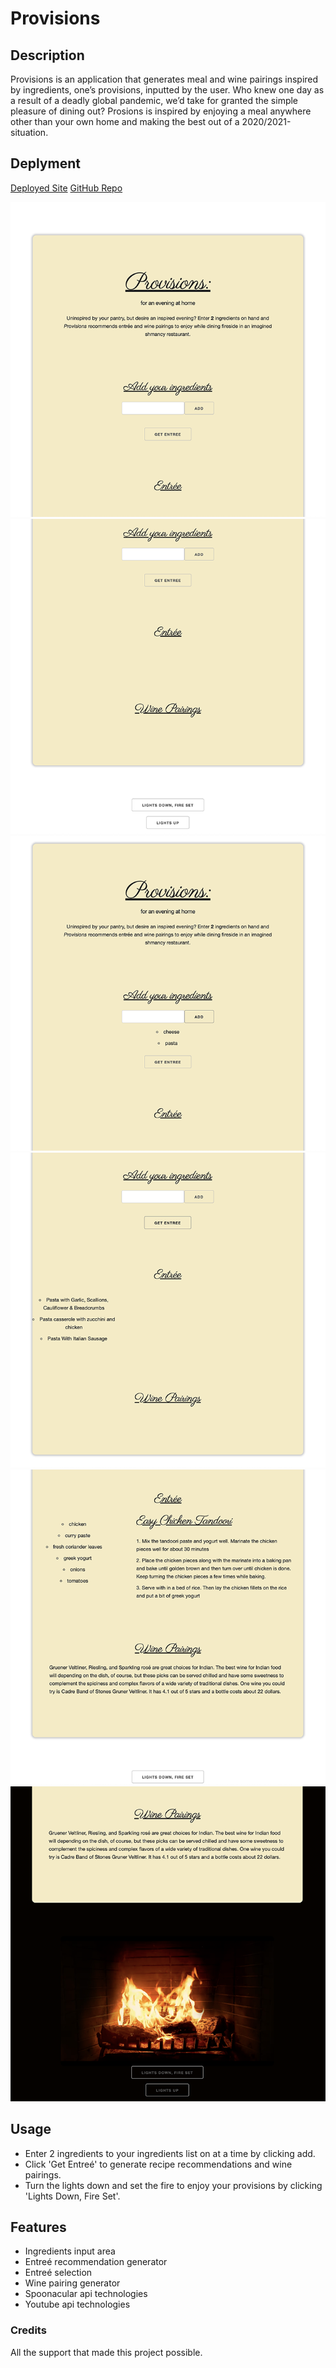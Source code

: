 # Provisions

## Description

Provisions is an application that generates meal and wine pairings inspired by ingredients, one’s provisions, inputted by the user. Who knew one day as a result of a deadly global pandemic, we’d take for granted the simple pleasure of dining out? Prosions is inspired by enjoying a meal anywhere other than your own home and making the best out of a 2020/2021-situation.

## Deplyment
[Deployed Site](https://petermodavis.github.io/provisions/)
[GitHub Repo](https://github.com/PeterMoDavis/provisions)


![Landing page.](assets/images/screenshot1.png)
![Landing page.](assets/images/screenshot2.png)
![Two ingredients added.](assets/images/screenshot3.png)
![Entreé recommendations.](assets/images/screenshot4.png)
![Entreé selected and wine pairing generated.](assets/images/screenshot5.png)
![Lights down and fire set.](assets/images/screenshot6.png)


## Usage
- Enter 2 ingredients to your ingredients list on at a time by clicking add. 
- Click 'Get Entreé' to generate recipe recommendations and wine pairings.
- Turn the lights down and set the fire to enjoy your provisions by clicking 'Lights Down, Fire Set'.

## Features
- Ingredients input area
- Entreé recommendation generator
- Entreé selection
- Wine pairing generator
- Spoonacular api technologies
- Youtube api technologies

### Credits
All the support that made this project possible.
